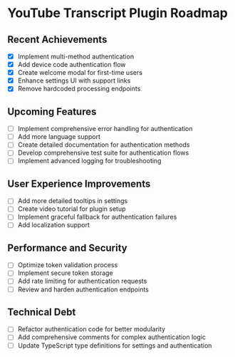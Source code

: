# YouTube Transcript Plugin Roadmap

## Recent Achievements
- [x] Implement multi-method authentication
- [x] Add device code authentication flow
- [x] Create welcome modal for first-time users
- [x] Enhance settings UI with support links
- [x] Remove hardcoded processing endpoints

## Upcoming Features
- [ ] Implement comprehensive error handling for authentication
- [ ] Add more language support
- [ ] Create detailed documentation for authentication methods
- [ ] Develop comprehensive test suite for authentication flows
- [ ] Implement advanced logging for troubleshooting

## User Experience Improvements
- [ ] Add more detailed tooltips in settings
- [ ] Create video tutorial for plugin setup
- [ ] Implement graceful fallback for authentication failures
- [ ] Add localization support

## Performance and Security
- [ ] Optimize token validation process
- [ ] Implement secure token storage
- [ ] Add rate limiting for authentication requests
- [ ] Review and harden authentication endpoints

## Technical Debt
- [ ] Refactor authentication code for better modularity
- [ ] Add comprehensive comments for complex authentication logic
- [ ] Update TypeScript type definitions for settings and authentication
